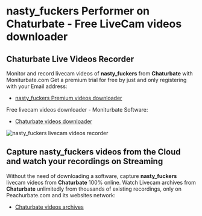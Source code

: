 # nasty_fuckers Performer on Chaturbate - Free LiveCam videos downloader

## Chaturbate Live Videos Recorder

Monitor and record livecam videos of **nasty_fuckers** from **Chaturbate** with Moniturbate.com
Get a premium trial for free by just and only registering with your Email address:
* [nasty_fuckers Premium videos downloader](https://moniturbate.com/request-demo-licence-key.html)

Free livecam videos downloader - Moniturbate Software:
* [Chaturbate videos downloader](https://moniturbate.com/moniturbate-download-software.html)

![nasty_fuckers livecam videos recorder](https://peachurnet.com/templates/moniturbate-software.png)


## Capture nasty_fuckers videos from the Cloud and watch your recordings on Streaming

Without the need of downloading a software, capture **nasty_fuckers** livecam videos from **Chaturbate** 100% online.
Watch Livecam archives from **Chaturbate** unlimitedly from thousands of existing recordings, only on Peachurbate.com and its websites network:
* [Chaturbate videos archives](https://peachurnet.com/)